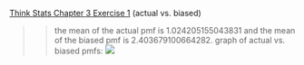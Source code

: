 [Think Stats Chapter 3 Exercise 1](http://greenteapress.com/thinkstats2/html/thinkstats2004.html#toc31) (actual vs. biased)

>> the mean of the actual pmf is 1.024205155043831 and the mean of the biased pmf is 2.403679100664282. graph of actual vs. biased pmfs: ![](2018-09-21-09-48-09.png)